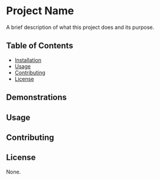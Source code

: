 # Project Name

A brief description of what this project does and its purpose. 

## Table of Contents

- [Installation](#installation)
- [Usage](#usage)
- [Contributing](#contributing)
- [License](#license)

## Demonstrations

## Usage

## Contributing

## License

None. 
